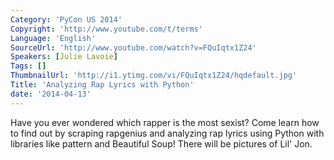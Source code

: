 ```yaml
---
Category: 'PyCon US 2014'
Copyright: 'http://www.youtube.com/t/terms'
Language: 'English'
SourceUrl: 'http://www.youtube.com/watch?v=FQuIqtx1Z24'
Speakers: [Julie Lavoie]
Tags: []
ThumbnailUrl: 'http://i1.ytimg.com/vi/FQuIqtx1Z24/hqdefault.jpg'
Title: 'Analyzing Rap Lyrics with Python'
date: '2014-04-13'
---
```

Have you ever wondered which rapper is the most sexist? Come learn how to find out by scraping rapgenius and analyzing rap lyrics using Python with libraries like pattern and Beautiful Soup! There will be pictures of Lil' Jon.
